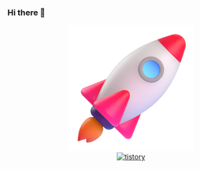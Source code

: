 ### Hi there 👋

<p align="center"><img src="https://raw.githubusercontent.com/yoong-saks/git-main/main/tistory/rocket_1f680.png" style="height: 46px, pointer-events: none"/></br>
<a href="https://flannelsocks.tistory.com/" target=_blank rel=noopener noreferrer style="cursor: pointer;"><img alt="tistory" src="https://user-images.githubusercontent.com/76584961/216338770-66ee5516-a55d-4526-a5b0-386995b215ea.png" style="height: 40px"></a> 
</p>
